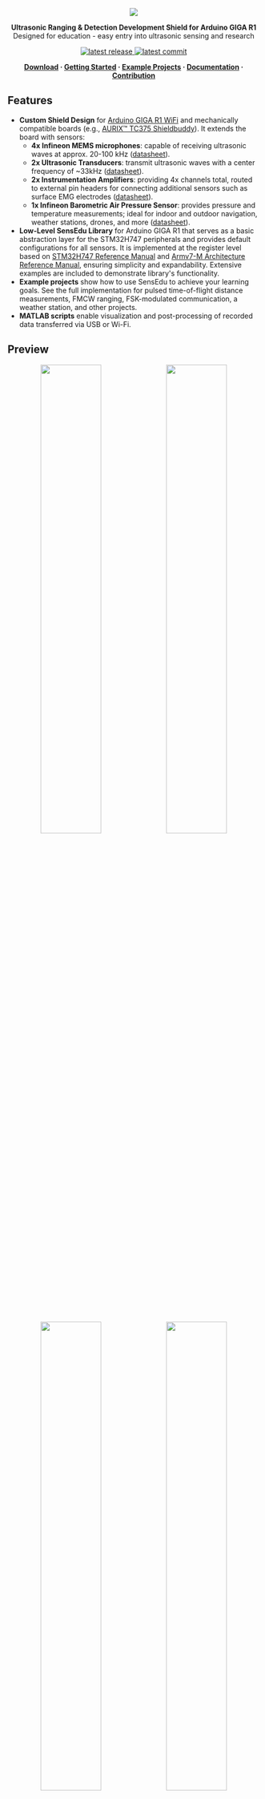 <p align="center">
  <img src="https://ik.imagekit.io/vladysor/SensEdu/SensEdu.png?updatedAt=1737991670936">
</p>

<p align="center"><b>Ultrasonic Ranging & Detection Development Shield for Arduino GIGA R1</b><br>
Designed for education - easy entry into ultrasonic sensing and research</p>

<p align="center">
  <a href="https://github.com/ShiegeChan/SensEdu/releases/" target="_blank">
    <img src="https://img.shields.io/github/v/release/ShiegeChan/Edusense?include_prereleases" alt="latest release" />
  </a>
  <a href="https://github.com/ShiegeChan/SensEdu/commits/main" target="_blank">
    <img src="https://img.shields.io/github/last-commit/ShiegeChan/Edusense" alt="latest commit" />
  </a>
</p>

<b>
<p align="center">
	<a href="https://github.com/ShiegeChan/SensEdu/releases" target="_blank">Download</a> ·
	<a href="https://shiegechan.github.io/SensEdu/getting-started/" target="_blank">Getting Started</a> ·
	<a href="https://shiegechan.github.io/SensEdu/projects/" target="_blank">Example Projects</a> ·
	<a href="https://shiegechan.github.io/SensEdu/" target="_blank">Documentation</a> ·
	<a href="https://shiegechan.github.io/SensEdu/contributing/" target="_blank">Contribution</a>
</p>
</b>

## Features

* **Custom Shield Design** for <a href="https://docs.arduino.cc/hardware/giga-r1-wifi/?queryID=undefined" target="_blank">Arduino GIGA R1 WiFi</a> and mechanically compatible boards (e.g., <a href="https://www.infineon.com/evaluation-board/KIT-A2G-TC375-ARD-SB" target="_blank">AURIX™ TC375 Shieldbuddy</a>). It extends the board with sensors:
  * **4x Infineon MEMS microphones**: capable of receiving ultrasonic waves at approx. 20-100 kHz (<a href="https://www.infineon.com/dgdl/Infineon-MEMS_IM70A135UT-ProductBrief-v01_00-EN.pdf?fileId=8ac78c8c7ddc01d7017e4d7af9084967" target="_blank">datasheet</a>).
  * **2x Ultrasonic Transducers**: transmit ultrasonic waves with a center frequency of ~33kHz (<a href="https://www.farnell.com/datasheets/4413630.pdf?_gl=1*1fltz5c*_gcl_au*MTQwMTY3ODgxOC4xNzI2NDc2MDYw" target="_blank">datasheet</a>).
  * **2x Instrumentation Amplifiers**: providing 4x channels total, routed to external pin headers for connecting additional sensors such as surface EMG electrodes (<a href="https://www.analog.com/media/en/technical-documentation/data-sheets/ad8222.pdf" target= "_blank">datasheet</a>).
  * **1x Infineon Barometric Air Pressure Sensor**: provides pressure and temperature measurements; ideal for indoor and outdoor navigation, weather stations, drones, and more (<a href="https://www.infineon.com/dgdl/Infineon-DPS310-DataSheet-v01_02-EN.pdf?fileId=5546d462576f34750157750826c42242" target="_blank">datasheet</a>).
* **Low-Level SensEdu Library** for Arduino GIGA R1 that serves as a basic abstraction layer for the STM32H747 peripherals and provides default configurations for all sensors. It is implemented at the register level based on <a href="https://www.st.com/resource/en/reference_manual/rm0399-stm32h745755-and-stm32h747757-advanced-armbased-32bit-mcus-stmicroelectronics.pdf" target="_blank">STM32H747 Reference Manual</a> and <a href="https://developer.arm.com/documentation/ddi0403/latest/" target="_blank"> Armv7-M Architecture Reference Manual</a>, ensuring simplicity and expandability. Extensive examples are included to demonstrate library's functionality.
* **Example projects** show how to use SensEdu to achieve your learning goals. See the full implementation for pulsed time-of-flight distance measurements, FMCW ranging, FSK-modulated communication, a weather station, and other projects.
* **MATLAB scripts** enable visualization and post-processing of recorded data transferred via USB or Wi-Fi.


## Preview

<p align="center" style="margin:0">
  <img src="https://ik.imagekit.io/vladysor/SensEdu/UltraSoundDistanceMeasurements.png?updatedAt=1737991669929" width="49%">
  <img src="https://ik.imagekit.io/vladysor/SensEdu/xcorr.png?updatedAt=1737991668627" width="49%">
  <img src="https://ik.imagekit.io/vladysor/SensEdu/WiFi_comms.png?updatedAt=1737991665342" width="49%">
  <img src="https://ik.imagekit.io/vladysor/SensEdu/ChirpSignalGen.png?updatedAt=1741772505954" width="49%">
  <img src="https://ik.imagekit.io/vladysor/SensEdu/FMCW.png?updatedAt=1741703584379">
</p>


## Installation

1. Download the latest release version from the <a href="https://github.com/ShiegeChan/SensEdu/releases" target="_blank">Download page</a>.
2. Extract the downloaded files and place the **libraries** folder into: `C:\Users\your_username\Documents\Arduino\`.
3. The **projects** folder can be placed anywhere in your system.
4. Open the <a href="https://www.arduino.cc/en/software" target="_blank">Arduino IDE</a> and install **Arduino Giga R1 board package** via the Boards Manager.

<p align="left" style="margin:0">
  <img src="https://ik.imagekit.io/vladysor/SensEdu/installation_guide.gif?updatedAt=1737991664227">
</p>
<p align="left" style="margin:0">
  <img src="https://ik.imagekit.io/vladysor/SensEdu/boards_manager.png?updatedAt=1737991662410" width="50%">
</p>


## Starting a Project

To get started, you can explore the hardware interface by following the examples provided in the SensEdu library (`Arduino\libraries\SensEdu\examples\`). A detailed description of all functions can be found in the <a href="https://shiegechan.github.io/SensEdu/library/" target="_blank">Documentation</a> under the "SensEdu Library" section.

In the `projects/` directory, you will find several complete projects designed for this board, including:
* **Ultrasonic Pulse-Echo Ranging**
* **Ultrasonic Pulse-Echo Ranging with Wi-Fi + GUI** - *in progress (25%)*
* **Ultrasonic Chirp Generation**
* **Ultrasonic FMCW Ranging**
* **Ultrasonic Doppler Velocimeter** - *coming soon*
* **Ultrasonic FSK Communication Link** - *coming soon*
* **EMG BioInputs** - *in progress (75%)*
* **Weather Station** - *in progress (50%)*

Detailed overview for each project is available in the "Projects" section of the <a href="https://shiegechan.github.io/SensEdu/projects/" target="_blank">Documentation</a>.


## Support

If you would like to contribute, please open a pull request!
Suggest improvements or check out already opened <a href="https://github.com/ShiegeChan/SensEdu/issues" target="_blank">issues</a> to help fix bugs or add new features.

## Acknowledgments

SensEdu was made possible thanks to these freely available tools:

* [Arduino] and [Arduino IDE 2.x]
* [XENSIV™ Digital Pressure Sensor Arduino Library]
* [STM32H747 Documentation] and [STM32CubeMX]
* [Jekyll] and [Just the Docs] template
* [KiCAD]


## License

* [**GPL-3.0 license**](https://github.com/ShiegeChan/SensEdu/blob/main/LICENSE)

[Arduino IDE 2.x]: https://github.com/arduino/arduino-ide
[Arduino]: https://www.arduino.cc/
[XENSIV™ Digital Pressure Sensor Arduino Library]: https://github.com/Infineon/arduino-xensiv-dps3xx
[STM32H747 Documentation]: https://www.st.com/en/microcontrollers-microprocessors/stm32h747-757/documentation.html
[STM32CubeMX]: https://www.st.com/en/development-tools/stm32cubemx.html
[Jekyll]: https://jekyllrb.com/
[Just the Docs]: https://github.com/just-the-docs/just-the-docs/tree/main
[STM32H747]: https://www.st.com/en/microcontrollers-microprocessors/stm32h747-757.html
[Arduino GIGA R1 WiFi]: https://docs.arduino.cc/hardware/giga-r1-wifi/
[KiCad]: https://www.kicad.org/